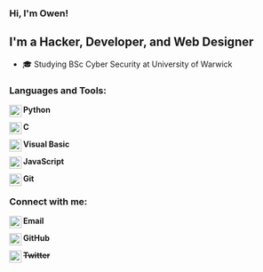 ### Hi, I'm Owen!

## I'm a **Hacker**, **Developer**, and **Web Designer**
- 🎓 Studying BSc Cyber Security at University of Warwick

### Languages and Tools:

**Python**
<img align="left" alt="python" width=22px src="https://cdn.jsdelivr.net/npm/simple-icons@3.11.0/icons/python.svg" />
<br />

**C**
<img align="left" alt="c" width="22px" src="https://cdn.jsdelivr.net/npm/simple-icons@3.11.0/icons/c.svg" />
<br />

**Visual Basic**
<img align="left" alt="python" width="22px" src="https://cdn.jsdelivr.net/npm/simple-icons@3.11.0/icons/visualstudio.svg" />
<br />

**JavaScript**
<img align="left" alt="js" width="22px" src="https://cdn.jsdelivr.net/npm/simple-icons@3.11.0/icons/javascript.svg" />
<br />

**Git**
<img align="left" alt="python" width="22px" src="https://cdn.jsdelivr.net/npm/simple-icons@3.11.0/icons/git.svg" />
<br />

### Connect with me:

**Email**
[<img align="left" alt="OwenHunter | Email" width="22px" src="https://cdn.jsdelivr.net/npm/simple-icons@3.11.0/icons/gmail.svg" />][email]
<br />

**GitHub**
[<img align="left" alt="OwenHunter | GitHub" width="22px" src="https://cdn.jsdelivr.net/npm/simple-icons@3.11.0/icons/github.svg" />][github]
<br />

~~**Twitter**~~
~~[<img align="left" alt="Owen Hunter | Twitter" width="22px" src="https://cdn.jsdelivr.net/npm/simple-icons@3.11.0/icons/twitter.svg" />][twitter]~~
<br />

[email]: mailto:ohunter1125@gmail.com "Email"
[github]: https://www.github.com/OwenHunter "GitHub"
[twitter]: https://www.twitter.com/13hunteo "Twitter"
